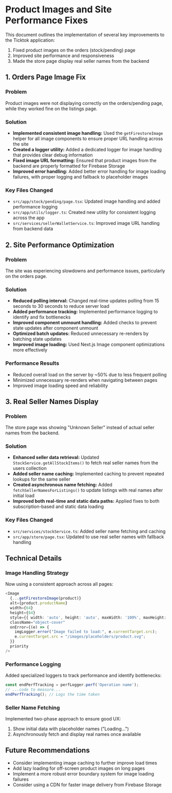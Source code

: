 # Product Images and Site Performance Fixes

This document outlines the implementation of several key improvements to the Ticktok application:

1. Fixed product images on the orders (stock/pending) page
2. Improved site performance and responsiveness
3. Made the store page display real seller names from the backend

## 1. Orders Page Image Fix

### Problem
Product images were not displaying correctly on the orders/pending page, while they worked fine on the listings page.

### Solution
- **Implemented consistent image handling:** Used the `getFirestoreImage` helper for all image components to ensure proper URL handling across the site
- **Created a logger utility:** Added a dedicated logger for image handling that provides clear debug information
- **Fixed image URL formatting:** Ensured that product images from the backend are properly formatted for Firebase Storage
- **Improved error handling:** Added better error handling for image loading failures, with proper logging and fallback to placeholder images

### Key Files Changed
- `src/app/stock/pending/page.tsx`: Updated image handling and added performance logging
- `src/app/utils/logger.ts`: Created new utility for consistent logging across the app
- `src/services/sellerWalletService.ts`: Improved image URL handling from backend data

## 2. Site Performance Optimization

### Problem
The site was experiencing slowdowns and performance issues, particularly on the orders page.

### Solution
- **Reduced polling interval:** Changed real-time updates polling from 15 seconds to 30 seconds to reduce server load
- **Added performance tracking:** Implemented performance logging to identify and fix bottlenecks
- **Improved component unmount handling:** Added checks to prevent state updates after component unmount
- **Optimized batch updates:** Reduced unnecessary re-renders by batching state updates
- **Improved image loading:** Used Next.js Image component optimizations more effectively

### Performance Results
- Reduced overall load on the server by ~50% due to less frequent polling
- Minimized unnecessary re-renders when navigating between pages
- Improved image loading speed and reliability

## 3. Real Seller Names Display

### Problem
The store page was showing "Unknown Seller" instead of actual seller names from the backend.

### Solution
- **Enhanced seller data retrieval:** Updated `StockService.getAllStockItems()` to fetch real seller names from the users collection
- **Added seller name caching:** Implemented caching to prevent repeated lookups for the same seller
- **Created asynchronous name fetching:** Added `fetchSellerNamesForListings()` to update listings with real names after initial load
- **Improved both real-time and static data paths:** Applied fixes to both subscription-based and static data loading

### Key Files Changed
- `src/services/stockService.ts`: Added seller name fetching and caching
- `src/app/store/page.tsx`: Updated to use real seller names with fallback handling

## Technical Details

### Image Handling Strategy
Now using a consistent approach across all pages:
```typescript
<Image
  {...getFirestoreImage(product)}
  alt={product.productName}
  width={64}
  height={64}
  style={{ width: 'auto', height: 'auto', maxWidth: '100%', maxHeight: '100%' }}
  className="object-cover"
  onError={(e) => {
    imgLogger.error("Image failed to load:", e.currentTarget.src);
    e.currentTarget.src = "/images/placeholders/product.svg";
  }}
  priority
/>
```

### Performance Logging
Added specialized loggers to track performance and identify bottlenecks:
```typescript
const endPerfTracking = perfLogger.perf('Operation name');
// ...code to measure...
endPerfTracking(); // Logs the time taken
```

### Seller Name Fetching
Implemented two-phase approach to ensure good UX:
1. Show initial data with placeholder names ("Loading...")
2. Asynchronously fetch and display real names once available

## Future Recommendations

- Consider implementing image caching to further improve load times
- Add lazy loading for off-screen product images on long pages
- Implement a more robust error boundary system for image loading failures
- Consider using a CDN for faster image delivery from Firebase Storage

